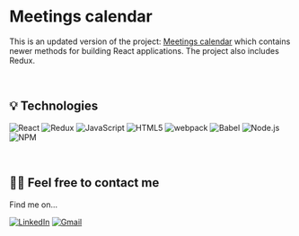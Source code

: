 # Meetings calendar

This is an updated version of the project: [Meetings calendar](https://github.com/mikepatch/meetings-calendar--react-old) which contains newer methods for building React applications. The project also includes Redux.

&nbsp;
 
## 💡 Technologies
![React](https://img.shields.io/badge/React-20232A?style=for-the-badge&logo=react&logoColor=61DAFB)
![Redux](https://camo.githubusercontent.com/6908bc5919e46cd787b8e5117f092f5ed37da82e8bd602e6339060ea0fff722c/68747470733a2f2f696d672e736869656c64732e696f2f62616467652f52656475782d3539334438383f7374796c653d666f722d7468652d6261646765266c6f676f3d7265647578266c6f676f436f6c6f723d7768697465)
![JavaScript](https://img.shields.io/badge/javascript-%23323330.svg?style=for-the-badge&logo=javascript&logoColor=%23F7DF1E)
![HTML5](https://img.shields.io/badge/html5-%23E34F26.svg?style=for-the-badge&logo=html5&logoColor=white)
![webpack](https://img.shields.io/badge/Webpack-8DD6F9?style=for-the-badge&logo=Webpack&logoColor=white)
![Babel](https://img.shields.io/badge/Babel-F9DC3E?style=for-the-badge&logo=babel&logoColor=white)
![Node.js](https://img.shields.io/badge/Node.js-339933?style=for-the-badge&logo=nodedotjs&logoColor=white)
![NPM](https://img.shields.io/badge/npm-CB3837?style=for-the-badge&logo=npm&logoColor=white)

&nbsp;
## 🙋‍♂️ Feel free to contact me
Find me on...

[![LinkedIn](https://img.shields.io/badge/linkedin-%230077B5.svg?style=for-the-badge&logo=linkedin&logoColor=white)](https://www.linkedin.com/in/michallata/) [![Gmail](https://img.shields.io/badge/Gmail-D14836?style=for-the-badge&logo=gmail&logoColor=white)
](mailto:mikepatch.code@gmail.com)